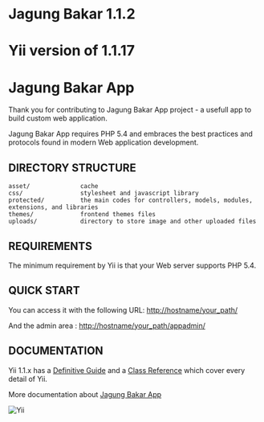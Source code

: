 # Jagung Bakar 1.1.2

Yii version of 1.1.17
=======
Jagung Bakar App
============

Thank you for contributing to Jagung Bakar App project - a usefull app to build custom web application.

Jagung Bakar App requires PHP 5.4 and embraces the best practices and protocols found in modern Web application development.

DIRECTORY STRUCTURE
-------------------

```
asset/              cache
css/                stylesheet and javascript library
protected/          the main codes for controllers, models, modules, extensions, and libraries
themes/             frontend themes files
uploads/            directory to store image and other uploaded files
```


REQUIREMENTS
------------

The minimum requirement by Yii is that your Web server supports PHP 5.4.

QUICK START
-----------

You can access it with the following URL:
[http://hostname/your_path/](http://hostname/your_path/)

And the admin area :
[http://hostname/your_path/appadmin/](http://hostname/your_path/appadmin/)


DOCUMENTATION
-------------

Yii 1.1.x has a [Definitive Guide](http://www.yiiframework.com/doc/guide/) and 
a [Class Reference](http://www.yiiframework.com/doc/api) which cover every detail of Yii.

More documentation about [Jagung Bakar App](http://www.jagungbakar.web.id)

![Yii](https://img.shields.io/badge/Powered_by-Yii_Framework-green.svg?style=flat)
